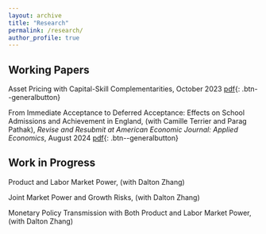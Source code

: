 ```yaml
---
layout: archive
title: "Research"
permalink: /research/
author_profile: true
---
```


## Working Papers

Asset Pricing with Capital-Skill Complementarities, October 2023 
[pdf](https://ren-kevin.github.io/files/working_papers/second_year_paper/prelim_draft_20230801.pdf){: .btn--generalbutton}

From Immediate Acceptance to Deferred Acceptance: Effects on School Admissions and Achievement in
England, (with Camille Terrier and Parag Pathak), *Revise and Resubmit at American Economic Journal: Applied Economics*, August 2024
[pdf](https://ren-kevin.github.io/files/working_papers/fpf_ban/DRAFT.pdf){: .btn--generalbutton}

## Work in Progress

Product and Labor Market Power, (with Dalton Zhang)

Joint Market Power and Growth Risks, (with Dalton Zhang)

Monetary Policy Transmission with Both Product and Labor Market Power, (with Dalton Zhang)

<!-- {% if author.googlescholar %}
  You can also find my articles on <u><a href="{{author.googlescholar}}">my Google Scholar profile</a>.</u>
{% endif %}

{% include base_path %}

{% for post in site.publications reversed %}
  {% include archive-single.html %}
{% endfor %} -->
